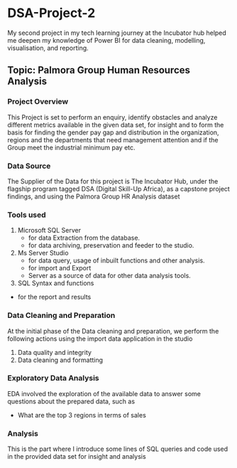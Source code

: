 # DSA-Project-2
My second project in my tech learning journey  at the Incubator hub helped me deepen my knowledge of Power BI for data cleaning, 
modelling, visualisation, and reporting.

 ## Topic: Palmora Group Human Resources Analysis

### Project Overview  
This Project  is set to perform an enquiry, identify obstacles and analyze different metrics available in the given data set, for insight and to form the basis for finding  the gender pay gap and distribution in the organization, regions and the departments that need management attention and if the Group meet the industrial minimum pay etc.

### Data Source 
The Supplier of the Data for this project is The Incubator Hub, under the flagship program tagged DSA (Digital Skill-Up Africa), as a capstone project findings, and using the Palmora Group HR Analysis  dataset
 
### Tools used 
1. Microsoft SQL Server
   - for data Extraction from the database.
   - for data archiving, preservation and feeder to the studio.
2. Ms Server Studio
   - for data query, usage of inbuilt functions and other analysis.
   - for import and Export 
   - Server as a source of data for other data analysis tools.
 3. SQL Syntax and functions
   - for the report and results
  
### Data Cleaning and Preparation 
At the initial phase of the Data cleaning and preparation, we perform the following actions using the import data application in the studio
1. Data quality and integrity
2. Data cleaning and formatting

### Exploratory Data Analysis
EDA involved the exploration of the available data  to answer some questions about the prepared data, such as 
- What are the top 3 regions in terms of sales

  
### Analysis
This is the part where I introduce some lines of SQL queries and code used in the provided data set for insight and analysis


